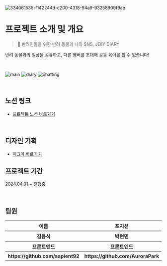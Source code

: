 ![334061535-f142244d-c200-4318-94a9-93258809f9ae](https://github.com/JellyDiary/JellyDiary_BE/assets/94800969/779f6699-bb18-4e62-8e73-ec8b8f9b8dab)

<div>
  <h1>프로젝트 소개 및 개요</h1>
  
> :two_women_holding_hands: 반려인들을 위한 반려 동물과 나의 SNS, JEllY DIARY

  반려 동물과의 일상을 공유하고, 다른 멤버를 초대해 공동 육아를 할 수 있습니다!

  <br>

![main](https://github.com/JellyDiary/JellyDiary_FE/assets/151002897/b061bf17-0e1a-4441-98ac-25f8190694f7)
![diary](https://github.com/JellyDiary/JellyDiary_FE/assets/151002897/854ce910-75e6-4e98-aac1-c6ce4065db4b)
![chatting](https://github.com/JellyDiary/JellyDiary_FE/assets/151002897/51c1d23e-fd25-414b-8772-fdda3a2ae1e3)

</div><br>

<h2>노션 링크</h2>

- [프로젝트 노션 바로가기](https://sinyoung-siny.notion.site/f8dc9aa278f74c989193af6fcb755a8e?pvs=4)

<br>

<h2>디자인 기획</h2>

- [피그마 바로가기](https://www.figma.com/design/AqnBhfIMPg8Nm3iLiSKzom/JellyDiary?node-id=0-1&t=OtDgu7gJ80RQttD8-0)

<h2>프로젝트 기간</h2>
  <p>2024.04.01 ~ 진행중</p>


<br>
<h2>팀원</h2>

<table>
  <tr>
    <th>이름</th>
    <th>포지션</th>
    <th>Github</th>
  </tr>

  <tr>
    <th>김용식</th>
    <th>박현민</th>
  </tr>

  <tr>
    <th>프론트엔드</th>
    <th>프론트엔드</th>
  </tr>

  <tr>
    <th>https://github.com/sapient92</th>
    <th>https://github.com/AuroraPark</th>
  </tr>
</table>
